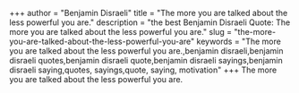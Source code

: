 +++
author = "Benjamin Disraeli"
title = "The more you are talked about the less powerful you are."
description = "the best Benjamin Disraeli Quote: The more you are talked about the less powerful you are."
slug = "the-more-you-are-talked-about-the-less-powerful-you-are"
keywords = "The more you are talked about the less powerful you are.,benjamin disraeli,benjamin disraeli quotes,benjamin disraeli quote,benjamin disraeli sayings,benjamin disraeli saying,quotes, sayings,quote, saying, motivation"
+++
The more you are talked about the less powerful you are.
